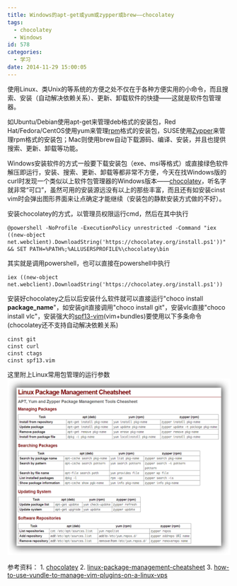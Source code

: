 ```yaml
---
title: Windows的apt-get或yum或zypper或brew——chocolatey
tags:
  - chocolatey
  - Windows
id: 578
categories:
  - 学习
date: 2014-11-29 15:00:05
---
```


使用Linux、类Unix的等系统的方便之处不仅在于各种方便实用的小命令，而且搜索、安装（自动解决依赖关系）、更新、卸载软件的快捷——这就是软件包管理器。

<!--more-->

如Ubuntu/Debian使用apt-get来管理deb格式的安装包，Red Hat/Fedora/CentOS使用yum来管理[rpm](http://en.wikipedia.org/wiki/RPM_Package_Manager)格式的安装包，SUSE使用[Zypper](http://doc.opensuse.org/documentation/html/openSUSE_114/opensuse-reference/cha.sw_cl.html)来管理rpm格式的安装包；Mac则使用brew自动下载源码、编译、安装，并且也提供搜索、更新、卸载等功能。

Windows安装软件的方式一般要下载安装包（exe、msi等格式）或直接绿色软件解压即运行，安装、搜索、更新、卸载等都非常不方便，今天在找Windows版的curl时发现一个类似以上软件包管理器的Windows版本——[chocolatey](https://chocolatey.org/)，听名字就非常“可口”，虽然可用的安装源远没有以上的那些丰富，而且还有如安装cinst vim时会弹出图形界面来让点确定才能继续（安装包的静默安装方式做的不好）。

安装chocolatey的方式，以管理员权限运行cmd，然后在其中执行

```shell
@powershell -NoProfile -ExecutionPolicy unrestricted -Command "iex ((new-object net.webclient).DownloadString('https://chocolatey.org/install.ps1'))" && SET PATH=%PATH%;%ALLUSERSPROFILE%\chocolatey\bin
```

其实就是调用powershell，也可以直接在powershell中执行

```shell
iex ((new-object net.webclient).DownloadString('https://chocolatey.org/install.ps1'))
```

安装好chocolatey之后以后安装什么软件就可以直接运行"choco install **package_name**"，如安装git直接调用"choco install git"，安装vlc直接"choco install vlc"，安装强大的[spf13-vim](https://github.com/liudonghua123/spf13-vim)(vim+bundles)要使用以下多条命令(chocolatey还不支持自动解决依赖关系)

```shell
cinst git
cinst curl
cinst ctags
cinst spf13.vim
```

这里附上Linux常用包管理的运行参数
[![linux-package-management-cheatsheet](/resources/2014/11/linux-package-management-cheatsheet.png)](/resources/2014/11/linux-package-management-cheatsheet.png)

参考资料：
1. [chocolatey](https://chocolatey.org/)
2. [linux-package-management-cheatsheet](http://danilodellaquila.com/blog/linux-package-management-cheatsheet)
3. [how-to-use-vundle-to-manage-vim-plugins-on-a-linux-vps](https://www.digitalocean.com/community/tutorials/how-to-use-vundle-to-manage-vim-plugins-on-a-linux-vps)